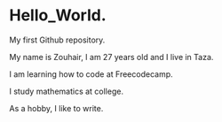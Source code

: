 # Hello_World.
My first Github repository. 

My name is Zouhair, I am 27 years old and I live in Taza. 

I am learning how to code at Freecodecamp. 

I study mathematics at college. 

As a hobby, I like to write.  







